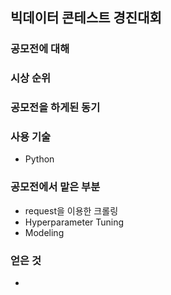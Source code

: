 ## 빅데이터 콘테스트 경진대회



### 공모전에 대해





### 시상 순위





### 공모전을 하게된 동기





### 사용 기술

* Python



### 공모전에서 맡은 부분

* request을 이용한 크롤링
* Hyperparameter Tuning
* Modeling





### 얻은 것

* 


